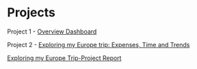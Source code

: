 # Projects
Project 1 - [Overview Dashboard](https://public.tableau.com/app/profile/aditi.jain1423/viz/OverviewDashboard_17259952716290/Dashboard1?publish=yes)



Project 2 - [Exploring my Europe trip: Expenses, Time and Trends](https://public.tableau.com/app/profile/aditi.jain1423/viz/Travelpreferences/Dashboard1?publish=yes)


[Exploring my Europe Trip-Project Report](https://github.com/Aditijain2112/Tableau-Projects/blob/main/Exploring%20my%20Europe%20Trip-Final%20Report%20-%20Aditi%20Jain.pdf)
